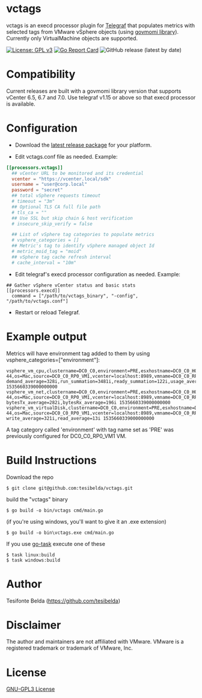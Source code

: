 # vctags

vctags is an execd processor plugin for [Telegraf](https://github.com/influxdata/telegraf) that populates metrics with selected tags from VMware vSphere objects (using [govmomi library](https://github.com/vmware/govmomi/)). Currently only VirtualMachine objects are supported.

[![License: GPL v3](https://img.shields.io/badge/License-GPL%20v3-blue.svg)](http://www.gnu.org/licenses/gpl-3.0)
[![Go Report Card](https://goreportcard.com/badge/github.com/tesibelda/vctags)](https://goreportcard.com/report/github.com/tesibelda/vctags)
![GitHub release (latest by date)](https://img.shields.io/github/v/release/tesibelda/vctags?display_name=release)

# Compatibility

Current releases are built with a govmomi library version that supports vCenter 6.5, 6.7 and 7.0.
Use telegraf v1.15 or above so that execd processor is available. 

# Configuration

* Download the [latest release package](https://github.com/tesibelda/vctags/releases/latest) for your platform.

* Edit vctags.conf file as needed. Example:

```toml
[[processors.vctags]]
  ## vCenter URL to be monitored and its credential
  vcenter = "https://vcenter.local/sdk"
  username = "user@corp.local"
  password = "secret"
  ## total vSphere requests timeout
  # timeout = "3m"
  ## Optional TLS CA full file path
  # tls_ca = ""
  ## Use SSL but skip chain & host verification
  # insecure_skip_verify = false

  ## List of vSphere tag categories to populate metrics
  # vsphere_categories = []
  ## Metric's tag to identify vSphere managed object Id
  # metric_moid_tag = "moid"
  ## vSphere tag cache refresh interval
  # cache_interval = "10m"
```

* Edit telegraf's execd processor configuration as needed. Example:

```
## Gather vSphere vCenter status and basic stats
[[processors.execd]]
  command = ["/path/to/vctags_binary", "-config", "/path/to/vctags.conf"]
```

* Restart or reload Telegraf.


# Example output

Metrics will have environment tag added to them by using vsphere_categories=\["environment"\]:
```plain
vsphere_vm_cpu,clustername=DC0_C0,environment=PRE,esxhostname=DC0_C0_H0,guest=other,host=host.example.com,moid=vm-44,os=Mac,source=DC0_C0_RP0_VM1,vcenter=localhost:8989,vmname=DC0_C0_RP0_VM1 demand_average=328i,run_summation=3481i,ready_summation=122i,usage_average=7.95,used_summation=2167i 1535660339000000000
vsphere_vm_net,clustername=DC0_C0,environment=PRE,esxhostname=DC0_C0_H0,guest=other,host=host.example.com,moid=vm-44,os=Mac,source=DC0_C0_RP0_VM1,vcenter=localhost:8989,vmname=DC0_C0_RP0_VM1 bytesTx_average=282i,bytesRx_average=196i 1535660339000000000
vsphere_vm_virtualDisk,clustername=DC0_C0,environment=PRE,esxhostname=DC0_C0_H0,guest=other,host=host.example.com,moid=vm-44,os=Mac,source=DC0_C0_RP0_VM1,vcenter=localhost:8989,vmname=DC0_C0_RP0_VM1 write_average=321i,read_average=13i 1535660339000000000
```
A tag category called 'environment' with tag name set as 'PRE' was previously configured for DC0_C0_RP0_VM1 VM.

# Build Instructions

Download the repo

    $ git clone git@github.com:tesibelda/vctags.git

build the "vctags" binary

    $ go build -o bin/vctags cmd/main.go
    
 (if you're using windows, you'll want to give it an .exe extension)
 
    $ go build -o bin\vctags.exe cmd/main.go

 If you use [go-task](https://github.com/go-task/task) execute one of these
 
    $ task linux:build
	$ task windows:build

# Author

Tesifonte Belda (https://github.com/tesibelda)

# Disclaimer

The author and maintainers are not affiliated with VMware.
VMware is a registered trademark or trademark of VMware, Inc.

# License

[GNU-GPL3 License](https://github.com/tesibelda/vctags/blob/master/LICENSE)
